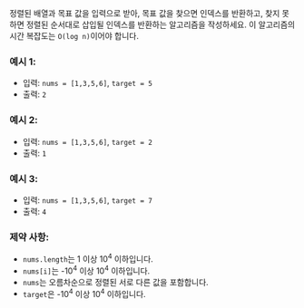 정렬된 배열과 목표 값을 입력으로 받아, 목표 값을 찾으면 인덱스를 반환하고, 찾지 못하면 정렬된 순서대로 삽입될 인덱스를 반환하는 알고리즘을 작성하세요.
이 알고리즘의 시간 복잡도는 `O(log n)`이어야 합니다.

### 예시 1:

- 입력: `nums = [1,3,5,6]`, `target = 5`
- 출력: `2`

### 예시 2:

- 입력: `nums = [1,3,5,6]`, `target = 2`
- 출력: `1`

### 예시 3:

- 입력: `nums = [1,3,5,6]`, `target = 7`
- 출력: `4`

### 제약 사항:

- `nums.length`는 1 이상 10<sup>4</sup> 이하입니다.
- `nums[i]`는 -10<sup>4</sup> 이상 10<sup>4</sup> 이하입니다.
- `nums`는 오름차순으로 정렬된 서로 다른 값을 포함합니다.
- `target`은 -10<sup>4</sup> 이상 10<sup>4</sup> 이하입니다.
